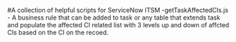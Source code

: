 #A collection of helpful scripts for ServiceNow ITSM
 -getTaskAffectedCIs.js - A business rule that can be added to task or any table that extends task and populate the affected CI related list with 3 levels up and down of affcted CIs based on the CI on the recoed.
